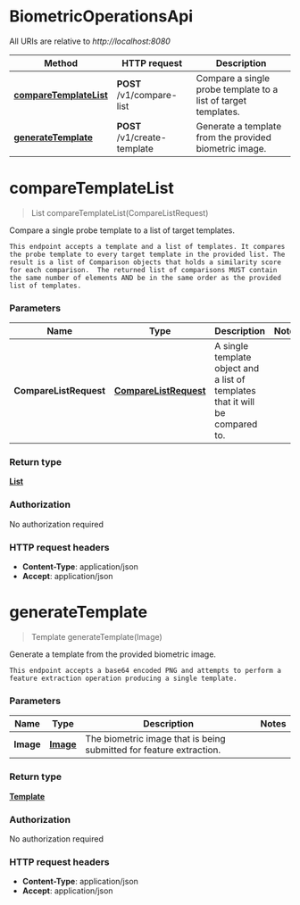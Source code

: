 # BiometricOperationsApi

All URIs are relative to *http://localhost:8080*

| Method | HTTP request | Description |
|------------- | ------------- | -------------|
| [**compareTemplateList**](BiometricOperationsApi.md#compareTemplateList) | **POST** /v1/compare-list | Compare a single probe template to a list of target templates. |
| [**generateTemplate**](BiometricOperationsApi.md#generateTemplate) | **POST** /v1/create-template | Generate a template from the provided biometric image. |


<a name="compareTemplateList"></a>
# **compareTemplateList**
> List compareTemplateList(CompareListRequest)

Compare a single probe template to a list of target templates.

    This endpoint accepts a template and a list of templates. It compares the probe template to every target template in the provided list. The result is a list of Comparison objects that holds a similarity score for each comparison.  The returned list of comparisons MUST contain the same number of elements AND be in the same order as the provided list of templates.

### Parameters

|Name | Type | Description  | Notes |
|------------- | ------------- | ------------- | -------------|
| **CompareListRequest** | [**CompareListRequest**](../Models/CompareListRequest.md)| A single template object and a list of templates that it will be compared to. | |

### Return type

[**List**](../Models/Comparison.md)

### Authorization

No authorization required

### HTTP request headers

- **Content-Type**: application/json
- **Accept**: application/json

<a name="generateTemplate"></a>
# **generateTemplate**
> Template generateTemplate(Image)

Generate a template from the provided biometric image.

    This endpoint accepts a base64 encoded PNG and attempts to perform a feature extraction operation producing a single template.

### Parameters

|Name | Type | Description  | Notes |
|------------- | ------------- | ------------- | -------------|
| **Image** | [**Image**](../Models/Image.md)| The biometric image that is being submitted for feature extraction.  | |

### Return type

[**Template**](../Models/Template.md)

### Authorization

No authorization required

### HTTP request headers

- **Content-Type**: application/json
- **Accept**: application/json

